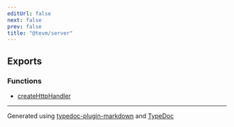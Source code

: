 ```yaml
---
editUrl: false
next: false
prev: false
title: "@tevm/server"
---
```


## Exports

### Functions

- [createHttpHandler](/generated/tevm/server/functions/createhttphandler/)

***
Generated using [typedoc-plugin-markdown](https://www.npmjs.com/package/typedoc-plugin-markdown) and [TypeDoc](https://typedoc.org/)
